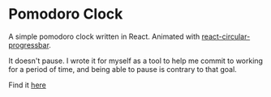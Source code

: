 # Pomodoro Clock

A simple pomodoro clock written in React. Animated with [react-circular-progressbar](https://github.com/iqnivek/react-circular-progressbar).

It doesn't pause. I wrote it for myself as a tool to help me commit to working for a period of time, and being able to pause is contrary to that goal.

Find it [here](http://oday.io/pomoclock/)
